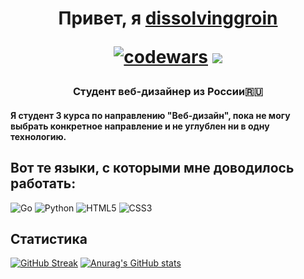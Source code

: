 <h1 align="center">Привет, я <a href="https://daniilshat.ru/" target="_blank">dissolvinggroin</a> 

  [![codewars](https://www.codewars.com/users/dissolvinggroin/badges/micro)](https://www.codewars.com/users/dissolvinggroin) <!-- --> ![](https://komarev.com/ghpvc/?username=dissolvinggroin)

  
<h3 align="center">Студент веб-дизайнер из России🇷🇺</h3> 
<h4 align="left">Я студент 3 курса по направлению "Веб-дизайн", пока не могу выбрать конкретное направление и не углублен ни в одну технологию.</h4>
<h2 align="left">Вот те языки, с которыми мне доводилось работать: </h2>
<!-- языки -->

![Go](https://img.shields.io/badge/go-%2300ADD8.svg?style=for-the-badge&logo=go&logoColor=white) ![Python](https://img.shields.io/badge/python-3670A0?style=for-the-badge&logo=python&logoColor=ffdd54) ![HTML5](https://img.shields.io/badge/html5-%23E34F26.svg?style=for-the-badge&logo=html5&logoColor=white) ![CSS3](https://img.shields.io/badge/css3-%231572B6.svg?style=for-the-badge&logo=css3&logoColor=white)

<h2>Статистика</h2>
<!--стата тут-->

[![GitHub Streak](https://github-readme-streak-stats.herokuapp.com/?user=dissolvinggroin)](https://git.io/streak-stats) <!-- --> [![Anurag's GitHub stats](https://github-readme-stats.vercel.app/api?username=dissolvinggroin)](https://github.com/dissolvinggroin/github-readme-stats)

<!-- [![Top Langs](https://github-readme-stats.vercel.app/api/top-langs/?username=dissolvinggroin&layout=compact)](https://github.com/dissolvinggroin/github-readme-stats) -->


